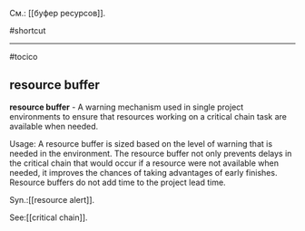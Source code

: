 См.: [[буфер ресурсов]].

#shortcut




<hr/>

#tocico

## resource buffer

<b>resource buffer</b> -  A warning mechanism used in single project environments to ensure that resources working on a critical chain task are available when needed. 


Usage: A resource buffer is sized based on the level of warning that is needed in the environment. The resource buffer not only prevents delays in the critical chain that would occur if a resource were not available when needed, it improves the chances of taking advantages of early finishes. Resource buffers do not add time to the project lead time. 

Syn.:[[resource alert]].



See:[[critical chain]].
